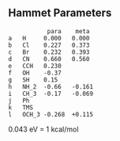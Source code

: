 Hammet Parameters
-----------------

               para    meta
    a   H     0.000   0.000
    b   Cl    0.227   0.373
    c   Br    0.232   0.393
    d   CN    0.660   0.560
    e   CCH   0.230
    f   OH    -0.37
    g   SH    0.15
    h   NH_2  -0.66   -0.161
    i   CH_3  -0.17   -0.069
    j   Ph
    k   TMS
    l   OCH_3 -0.268  +0.115

0.043 eV = 1 kcal/mol